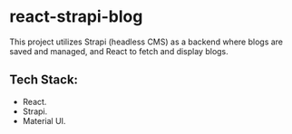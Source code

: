 # react-strapi-blog
This project utilizes Strapi (headless CMS) as a backend where blogs are saved and managed, and React to fetch and display blogs. 
## Tech Stack:
- React.
- Strapi.
- Material UI.
